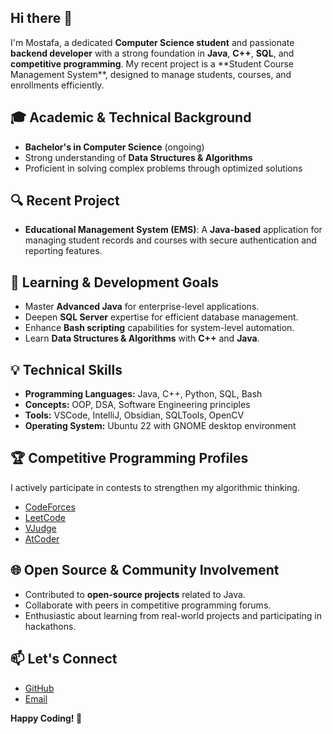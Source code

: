 ## Hi there 👋

I'm Mostafa, a dedicated **Computer Science student** and passionate **backend developer** with a strong foundation in **Java**, **C++**, **SQL**, and **competitive programming**. My recent project is a \*\*Student Course Management System\*\*, designed to manage students, courses, and enrollments efficiently.

## 🎓 Academic & Technical Background

- **Bachelor's in Computer Science** (ongoing)
- Strong understanding of **Data Structures & Algorithms**
- Proficient in solving complex problems through optimized solutions

## 🔍 Recent Project

- **Educational Management System (EMS)**: A **Java-based** application for managing student records and courses with secure authentication and reporting features.

## 🌱 Learning & Development Goals

- Master **Advanced Java** for enterprise-level applications.
- Deepen **SQL Server** expertise for efficient database management.
- Enhance **Bash scripting** capabilities for system-level automation.
- Learn **Data Structures & Algorithms** with **C++** and **Java**.

## 💡 Technical Skills

- **Programming Languages:** Java, C++, Python, SQL, Bash
- **Concepts:** OOP, DSA, Software Engineering principles
- **Tools:** VSCode, IntelliJ, Obsidian, SQLTools, OpenCV
- **Operating System:** Ubuntu 22 with GNOME desktop environment

## 🏆 Competitive Programming Profiles

I actively participate in contests to strengthen my algorithmic thinking.

- [CodeForces](https://codeforces.com/profile/Mustafa_1655)
- [LeetCode](https://leetcode.com/u/mn1650/) 
- [VJudge](https://vjudge.net/user/mblackphoton1650)
- [AtCoder](https://atcoder.jp/users/mostafa615) 

## 🌐 Open Source & Community Involvement

- Contributed to **open-source projects** related to Java.
- Collaborate with peers in competitive programming forums.
- Enthusiastic about learning from real-world projects and participating in hackathons.

## 📫 Let's Connect

- [GitHub](https://github.com/MostafaNady2)
- [Email](mailto\:mustafa2nady@gmail.com)

**Happy Coding! 🚀**

